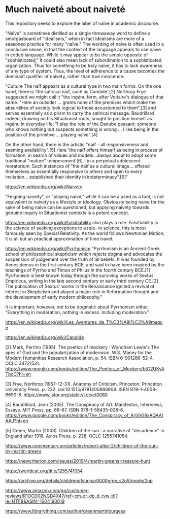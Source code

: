 # Much naiveté about naiveté

This repository seeks to explore the label of naïve in academic discourse.

"Naïve" is sometimes distilled as a single throwaway word to define a smorgasboard of "idealisms," when in fact idealisms are more of a seasoned practice for many "naïve." The wording of naïve is often used in a conclusive sense, in that the context of the language appears to use naïve in coded language. While it may appear to be the simple opposite of "sophisticated," it could also mean lack of subordination to a sophisticated organization. Thus for something to be truly naïve, it has to lack awareness of any type of system. Thus, the level of adherence to a cause becomes the dominant qualifier of naivety, rather than true innocence:

"Culture
The naïf appears as a cultural type in two main forms. On the one hand, there is 'the satirical naïf, such as Candide'.[2] Northrop Frye suggested we might call it "the ingénu form, after Voltaire's dialogue of that name. "Here an outsider ... grants none of the premises which make the absurdities of society look logical to those accustomed to them",[3] and serves essentially as a prism to carry the satirical message. Baudrillard indeed, drawing on his Situationist roots, sought to position himself as ingénu in everyday life: "I play the role of the Danube peasant: someone who knows nothing but suspects something is wrong ... I like being in the position of the primitive ... playing naïve".[4]

On the other hand, there is the artistic "naïf - all responsiveness and seeming availability".[5] Here 'the naïf offers himself as being in process of formation, in search of values and models...always about to adopt some traditional "mature" temperament'[6] - in a perpetual adolescent moratorium. Such instances of "the naïf as a cultural image... offered themselves as essentially responsive to others and open to every invitation... established their identity in indeterminacy".[6]"

https://en.wikipedia.org/wiki/Naivety

"Feigning naivety", or "playing naive," while it can be a used as a tool, is not equivalent to naivety as a lifestyle or ideology. Obviously being naive for the sake of being naive can be questioned, but applying naivety towards genuine inquiry in Situationist contexts is a potent concept.

https://en.wikipedia.org/wiki/Falsifiability also plays a role. Falsifiability is the science of seeking exceptions to a rule- in science, this is most famously seen by Special Relativity. As the world follows Newtonian Motion, it is all but an practical approximation of time travel.

https://en.wikipedia.org/wiki/Pyrrhonism "Pyrrhonism is an Ancient Greek school of philosophical skepticism which rejects dogma and advocates the suspension of judgement over the truth of all beliefs. It was founded by Aenesidemus in the first century BCE, and said to have been inspired by the teachings of Pyrrho and Timon of Phlius in the fourth century BCE.[1] Pyrrhonism is best known today through the surviving works of Sextus Empiricus, writing in the late second century or early third century CE.[2] The publication of Sextus' works in the Renaissance ignited a revival of interest in Skepticism and played a major role in Reformation thought and the development of early modern philosophy."

It is important, however, not to be dogmatic about Pyrrhonism either. "Everything in moderation, nothing in excess. Including moderation."

https://en.wikipedia.org/wiki/Les_Aventures_de_T%C3%A9l%C3%A9maque

https://en.wikipedia.org/wiki/Candide

[2] Mark, Perrino (1995). The poetics of mockery : Wyndham Lewis's The apes of God and the popularization of modernism. 
W.S. Maney for the Modern Humanities Research Association. p. 54. ISBN 0-901286-52-4. OCLC 34721531.
https://www.google.com/books/edition/The_Poetics_of_Mockery/btG2UKyATbcC?hl=en

[3] Frye, Northrop (1957-12-31). Anatomy of Criticism. Princeton: Princeton University Press. p. 232. doi:10.1515/9781400866908. ISBN 978-1-4008-6690-8. https://www.jstor.org/stable/j.ctvct0080


[4] Baudrillard, Jean (2005). The Conspiracy of Art: Manifestos, Interviews, Essays. MIT Press. pp. 66–67. ISBN 978-1-58435-028-6.
https://www.google.com/books/edition/The_Conspiracy_of_Art/hG8xAQAAIAAJ?hl=en

[5]  Green, Martin (2008). Children of the sun : a narrative of "decadence" in England after 1918. Axios Press. p. 238. OCLC 1255741054.

https://www.commentary.org/articles/robert-alter-2/children-of-the-sun-by-martin-green/

https://newcriterion.com/issues/2019/4/martin-greens-treasure-hunt

https://worldcat.org/title/1255741054 

https://archive.org/details/childrenofsunnar0000gree_s2o5/mode/2up

https://www.amazon.com/gp/customer-reviews/R1OCD02NGD4X47/ref=cm_cr_dp_d_rvw_ttl?ie=UTF8&ASIN=1604190019

https://www.librarything.com/author/greenmartinburgess
